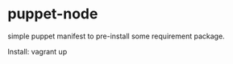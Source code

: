 puppet-node
===========

simple puppet manifest to pre-install some requirement package.


Install: 
vagrant up
